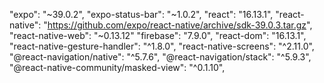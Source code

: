 "expo": "~39.0.2",
"expo-status-bar": "~1.0.2",
"react": "16.13.1",
"react-native": "https://github.com/expo/react-native/archive/sdk-39.0.3.tar.gz",
"react-native-web": "~0.13.12"
"firebase": "7.9.0",
"react-dom": "16.13.1",
"react-native-gesture-handler": "^1.8.0",
"react-native-screens": "^2.11.0",
"@react-navigation/native": "^5.7.6",
"@react-navigation/stack": "^5.9.3",
"@react-native-community/masked-view": "^0.1.10",